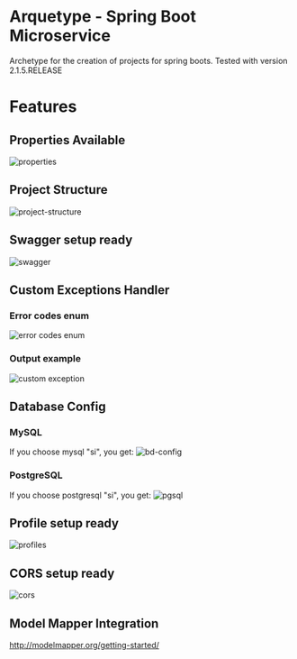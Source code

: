 # Arquetype - Spring Boot Microservice
Archetype for the creation of projects for spring boots. Tested with version 2.1.5.RELEASE

# Features

## Properties Available
![properties](https://user-images.githubusercontent.com/18618236/57994387-f53cf880-7a8a-11e9-8f91-d13081198ef9.png)

## Project Structure
![project-structure](https://user-images.githubusercontent.com/18618236/57994360-d3437600-7a8a-11e9-91b4-a694a2099fc3.png)

## Swagger setup ready
![swagger](https://user-images.githubusercontent.com/18618236/57994439-23223d00-7a8b-11e9-9370-b65979d1c9eb.png)

## Custom Exceptions Handler
### Error codes enum
![error codes enum](https://user-images.githubusercontent.com/18618236/57994605-e276f380-7a8b-11e9-8f08-63a3df4aa9e5.png)

### Output example
![custom exception](https://user-images.githubusercontent.com/18618236/57994562-c1ae9e00-7a8b-11e9-846a-3e3b084b0d4a.png)

## Database Config
###  MySQL
If you choose mysql "si", you get:
![bd-config](https://user-images.githubusercontent.com/18618236/57994873-37673980-7a8d-11e9-8b72-4ccaf3516af6.png)

### PostgreSQL
If you choose postgresql "si", you get:
![pgsql](https://user-images.githubusercontent.com/18618236/57995001-d7bd5e00-7a8d-11e9-9d9a-0f2264624794.png)

## Profile setup ready
![profiles](https://user-images.githubusercontent.com/18618236/57994763-b0b25c80-7a8c-11e9-9a8b-b1bc262fa6fd.png)

## CORS setup ready
![cors](https://user-images.githubusercontent.com/18618236/57994471-55339f00-7a8b-11e9-9dae-408eadb85bff.png)

## Model Mapper Integration
http://modelmapper.org/getting-started/
